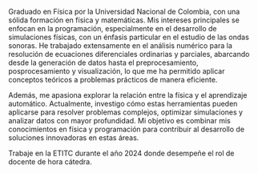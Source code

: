 Graduado en Física por la Universidad Nacional de Colombia, con una sólida formación en física y matemáticas. Mis intereses principales se enfocan en la programación, especialmente en el desarrollo de simulaciones físicas, con un énfasis particular en el estudio de las ondas sonoras. He trabajado extensamente en el análisis numérico para la resolución de ecuaciones diferenciales ordinarias y parciales, abarcando desde la generación de datos hasta el preprocesamiento, posprocesamiento y visualización, lo que me ha permitido aplicar conceptos teóricos a problemas prácticos de manera eficiente.

Además, me apasiona explorar la relación entre la física y el aprendizaje automático. Actualmente, investigo cómo estas herramientas pueden aplicarse para resolver problemas complejos, optimizar simulaciones y analizar datos con mayor profundidad. Mi objetivo es combinar mis conocimientos en física y programación para contribuir al desarrollo de soluciones innovadoras en estas áreas.

Trabaje en la ETITC durante el año 2024 donde desempeñe el rol de docente de hora cátedra.